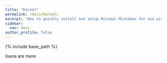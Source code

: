 ```yaml
---
title: "Kernel"
permalink: /docs/kernel/
excerpt: "How to quickly install and setup Minimal Mistakes for use with GitHub Pages."
sidebar:
  nav: docs
author_profile: false
---
```


{% include base_path %}

Ioana are mere
